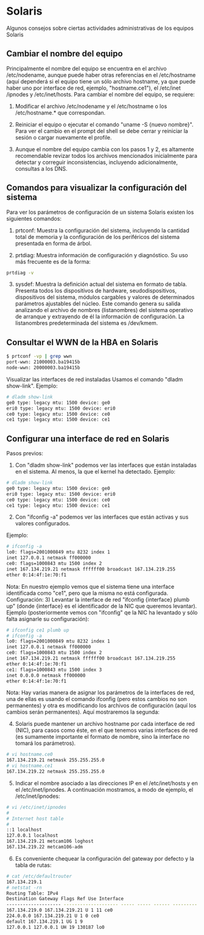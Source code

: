 # Solaris
Algunos consejos sobre ciertas actividades administrativas de los equipos Solaris

## Cambiar el nombre del equipo
Principalmente el nombre del equipo se encuentra en el archivo /etc/nodename, aunque puede haber otras referencias en el /etc/hostname (aquí dependerá si el equipo tiene un sólo archivo hostname, ya que puede haber uno por interface de red, ejemplo, "hostname.ce1"), el /etc/inet /ipnodes y /etc/inet/hosts.
Para cambiar el nombre del equipo, se requiere:

1) Modificar el archivo /etc/nodename y el /etc/hostname o los /etc/hostname.* que correspondan.

2) Reiniciar el equipo o ejecutar el comando "uname -S {nuevo nombre}". Para ver el cambio en el prompt del shell se debe cerrar y reiniciar la sesión o cargar nuevamente el profile.

3) Aunque el nombre del equipo cambia con los pasos 1 y 2, es altamente recomendable revizar todos los archivos mencionados inicialmente para detectar y correguir inconsistencias, incluyendo adicionalmente, consultas a los DNS.

## Comandos para visualizar la configuración del sistema
Para ver los parámetros de configuración de un sistema Solaris existen los siguientes comandos:

1) prtconf: Muestra la configuración del sistema, incluyendo la cantidad total de memoria y la configuración de los periféricos del sistema presentada en forma de árbol.

2) prtdiag: Muestra información de configuración y diagnóstico. Su uso más frecuente es de la forma: 
```Bash
prtdiag -v
```

3) sysdef: Muestra la definición actual del sistema en formato de tabla. Presenta todos los dispositivos de hardware, seudodispositivos, dispositivos del sistema, módulos cargables y valores de determinados parámetros ajustables del núcleo. Este comando genera su salida analizando el archivo de nombres (listanombres) del sistema operativo de arranque y extrayendo de él la información de configuración. La listanombres predeterminada del sistema es /dev/kmem.

## Consultar el WWN de la HBA en Solaris
```Bash
$ prtconf -vp | grep wwn
port-wwn: 21000003.ba19415b
node-wwn: 20000003.ba19415b
```

Visualizar las interfaces de red instaladas
Usamos el comando "dladm show-link". Ejemplo:
```Bash
# dladm show-link
ge0 type: legacy mtu: 1500 device: ge0
eri0 type: legacy mtu: 1500 device: eri0
ce0 type: legacy mtu: 1500 device: ce0
ce1 type: legacy mtu: 1500 device: ce1
```

## Configurar una interface de red en Solaris
Pasos previos:
1) Con "dladm show-link" podemos ver las interfaces que están instaladas en el sistema. Al
menos, la que el kernel ha detectado. Ejemplo:
```Bash
# dladm show-link
ge0 type: legacy mtu: 1500 device: ge0
eri0 type: legacy mtu: 1500 device: eri0
ce0 type: legacy mtu: 1500 device: ce0
ce1 type: legacy mtu: 1500 device: ce1
```

2) Con "ifconfig -a" podemos ver las interfaces que están activas y sus valores configurados.

Ejemplo:
```Bash
# ifconfig -a
lo0: flags=2001000849 mtu 8232 index 1
inet 127.0.0.1 netmask ff000000
ce0: flags=1000843 mtu 1500 index 2
inet 167.134.219.21 netmask ffffff00 broadcast 167.134.219.255
ether 0:14:4f:1e:70:f1
```

Nota: En nuestro ejemplo vemos que el sistema tiene una interface identificada como "ce1", pero que la misma no está configurada.
Configuración:
3) Levantar la interface de red "ifconfig {interface} plumb up" (donde {interface} es el identificador de la NIC que queremos levantar). Ejemplo (posteriormente vemos con "ifconfig" qe la NIC ha levantado y sólo falta asignarle su configuración):
```Bash
# ifconfig ce1 plumb up
# ifconfig -a
lo0: flags=2001000849 mtu 8232 index 1
inet 127.0.0.1 netmask ff000000
ce0: flags=1000843 mtu 1500 index 2
inet 167.134.219.21 netmask ffffff00 broadcast 167.134.219.255
ether 0:14:4f:1e:70:f1
ce1: flags=1000843 mtu 1500 index 3
inet 0.0.0.0 netmask ff000000
ether 0:14:4f:1e:70:f1
```

Nota: Hay varias manera de asignar los parámetros de la interfaces de red, una de ellas es usando el comando ifconfig (pero estos cambios no son permanentes) y otra es modificando los archivos de configuración (aquí los cambios serán permanentes). Aquí mostraremos la segunda:

4) Solaris puede mantener un archivo hostname por cada interface de red (NIC), para casos como éste, en el que tenemos varias interfaces de red (es sumamente importante el formato de nombre, sino la interface no tomará los parámetros).
```Bash
# vi hostname.ce0
167.134.219.21 netmask 255.255.255.0
# vi hostname.ce1
167.134.219.22 netmask 255.255.255.0
```

5) Indicar el nombre asociado a las direcciones IP en el /etc/inet/hosts y en el /etc/inet/ipnodes.
A continuación mostramos, a modo de ejemplo, el /etc/inet/ipnodes:
```Bash
# vi /etc/inet/ipnodes
#
# Internet host table
#
::1 localhost
127.0.0.1 localhost
167.134.219.21 metcam106 loghost
167.134.219.22 metcam106-adm
```

6) Es conveniente chequear la configuración del gateway por defecto y la tabla de rutas:
```Bash
# cat /etc/defaultrouter
167.134.219.1
# netstat -rn
Routing Table: IPv4
Destination Gateway Flags Ref Use Interface
-------------------- -------------------- ----- ----- ------ ---------
167.134.219.0 167.134.219.21 U 1 11 ce0
224.0.0.0 167.134.219.21 U 1 0 ce0
default 167.134.219.1 UG 1 9
127.0.0.1 127.0.0.1 UH 19 130187 lo0
```
